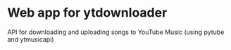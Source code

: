# Web app for ytdownloader
API for downloading and uploading songs to YouTube Music (using pytube and ytmusicapi)
